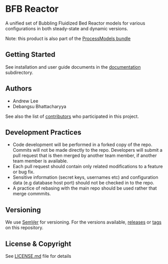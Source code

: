 # BFB Reactor
A unified set of Bubbling Fluidized Bed Reactor models for various configurations in both steady-state and dynamic versions.

Note: this product is also part of the [ProcessModels bundle](../../../ProcessModels_bundle)

## Getting Started
See installation and user guide documents in the [documentation](docs) subdirectory.

## Authors
* Andrew Lee
* Debangsu Bhattacharyya

See also the list of [contributors](../../contributors) who participated in this project.

## Development Practices
* Code development will be performed in a forked copy of the repo. Commits will not be 
  made directly to the repo. Developers will submit a pull request that is then merged
  by another team member, if another team member is available.
* Each pull request should contain only related modifications to a feature or bug fix.  
* Sensitive information (secret keys, usernames etc) and configuration data 
  (e.g database host port) should not be checked in to the repo.
* A practice of rebasing with the main repo should be used rather that merge commmits.

## Versioning
We use [SemVer](http://semver.org/) for versioning. For the versions available,
[releases](../../releases) or [tags](../../tags) on this repository.

## License & Copyright
See [LICENSE.md](LICENSE.md) file for details
